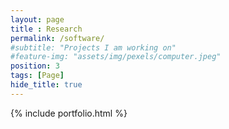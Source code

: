 ```yaml
--- 
layout: page
title : Research
permalink: /software/
#subtitle: "Projects I am working on" 
#feature-img: "assets/img/pexels/computer.jpeg"
position: 3
tags: [Page]
hide_title: true
---
```


{% include portfolio.html %}
